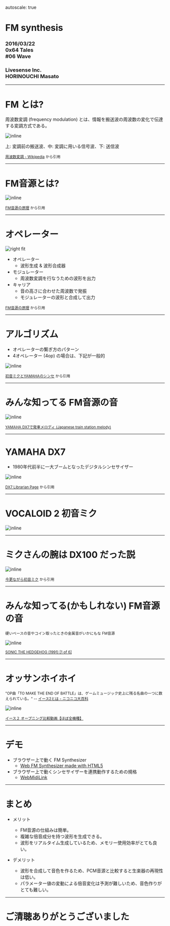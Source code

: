 autoscale: true

# FM synthesis

### 2016/03/22<br />0x64 Tales<br />#06 Wave

### Livesense Inc.<br />HORINOUCHI Masato

---

# FM とは?

周波数変調 (frequency modulation) とは、情報を搬送波の周波数の変化で伝達する変調方式である。

![inline](Fm-waveform.png)

上: 変調前の搬送波、中: 変調に用いる信号波、下: 送信波

<sub>[周波数変調 - Wikipedia](https://ja.wikipedia.org/wiki/%E5%91%A8%E6%B3%A2%E6%95%B0%E5%A4%89%E8%AA%BF) から引用</sub>

---

# FM音源とは?

![inline](ind_photo_01.jpg)

<sub>[FM音源の原理](http://jp.yamaha.com/products/music-production/synthesizers/synth_40th/history/column/fm_tone_generation/) から引用</sub>

---

# オペレーター

![right fit](ind_photo_07.jpg)

* オペレーター
  * 波形生成 & 波形合成器
* モジュレーター
  * 周波数変調を行なうための波形を出力
* キャリア
  * 音の高さに合わせた周波数で発振
  * モジュレーターの波形と合成して出力

<sub>[FM音源の原理](http://jp.yamaha.com/products/music-production/synthesizers/synth_40th/history/column/fm_tone_generation/) から引用</sub>

---

# アルゴリズム

* オペレーターの繋ぎ方のパターン
* 4オペレーター (4op) の場合は、下記が一般的

![inline](201004051919.jpg)

<sub>[初音ミクとYAMAHAのシンセ](http://klavier.jp/blog/2010/04/05/4362/) から引用</sub>

---

# みんな知ってる FM音源の音

![inline](https://www.youtube.com/watch?v=biBCVDcaRls)

<sub>[YAMAHA DX7で発車メロディ (Japanese train station melody)](https://www.youtube.com/watch?v=biBCVDcaRls)</sub>

---

# YAMAHA DX7

* 1980年代前半に一大ブームとなったデジタルシンセサイザー

![inline](DX7.jpg)

<sub>[DX7 Librarian Page](http://dx7.roundsquare.net/) から引用</sub>

---

# VOCALOID 2 初音ミク

![inline](VOCALOID_1_pop2.jpg)

---

# ミクさんの腕は DX100 だった説

![inline](mikudx100_2.jpg)

<sub>[今更ながら初音ミク](http://ga-j.cocolog-nifty.com/blog/2007/10/post_61c2.html) から引用</sub>

---

# みんな知ってる(かもしれない) FM音源の音

<sub>硬いベースの音やコイン取ったときの金属音がいかにもな FM音源</sub>

![inline](https://www.youtube.com/watch?v=bLc8eS3miaU)

<sub>[SONIC THE HEDGEHOG (1991) [1 of 6]](https://www.youtube.com/watch?v=bLc8eS3miaU)</sub>

---

# オッサンホイホイ

<sub>"OP曲「TO MAKE THE END OF BATTLE」は、ゲームミュージック史上に残る名曲の一つに数えられている。" -- [イース2とは - ニコニコ大百科](http://dic.nicovideo.jp/a/%E3%82%A4%E3%83%BC%E3%82%B92)</sub>

![inline](https://www.youtube.com/watch?v=TMnKRA-koac)

<sub>[イース２ オープニング比較動画【ほぼ全機種】](https://www.youtube.com/watch?v=TMnKRA-koac)</sub>

---

# デモ

* ブラウザー上で動く FM Synthesizer
  * [Web FM Synthesizer made with HTML5](http://www.taktech.org/takm/WebFMSynth/)
* ブラウザー上で動くシンセサイザーを連携動作するための規格
  * [WebMidiLink](http://www.g200kg.com/en/docs/webmidilink/)

---

# まとめ

* メリット
  * FM音源の仕組みは簡単。
  * 複雑な倍音成分を持つ波形を生成できる。
  * 波形をリアルタイム生成しているため、メモリー使用効率がとても良い。

* デメリット
  * 波形を合成して音色を作るため、PCM音源と比較すると生楽器の再現性は低い。
  * パラメーター値の変動による倍音変化は予測が難しいため、音色作りがとても難しい。

---

# ご清聴ありがとうございました
